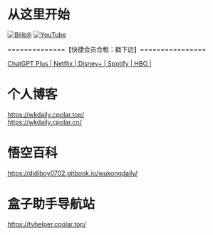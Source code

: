 # 从这里开始
 [![Bilibili](https://img.shields.io/badge/Bilibili-123456?logo=bilibili&logoColor=fff&labelColor=fb7299)](https://www.bilibili.com/video/BV1J4J3zAEDz) [![YouTube](https://img.shields.io/badge/YouTube-123456?logo=youtube&labelColor=ff0000)](https://youtu.be/WhtPERoU7PY)


==============【快捷会员合租：戳下边】================

[ChatGPT Plus | Netflix | Disney+ | Spotify | HBO |](https://naifei.pro/m/?rid=1p5c6/)

# 个人博客
https://wkdaily.cpolar.top/ <br>
https://wkdaily.cpolar.cn/

# 悟空百科
https://didiboy0702.gitbook.io/wukongdaily/
# 盒子助手导航站
https://tvhelper.cpolar.top/
